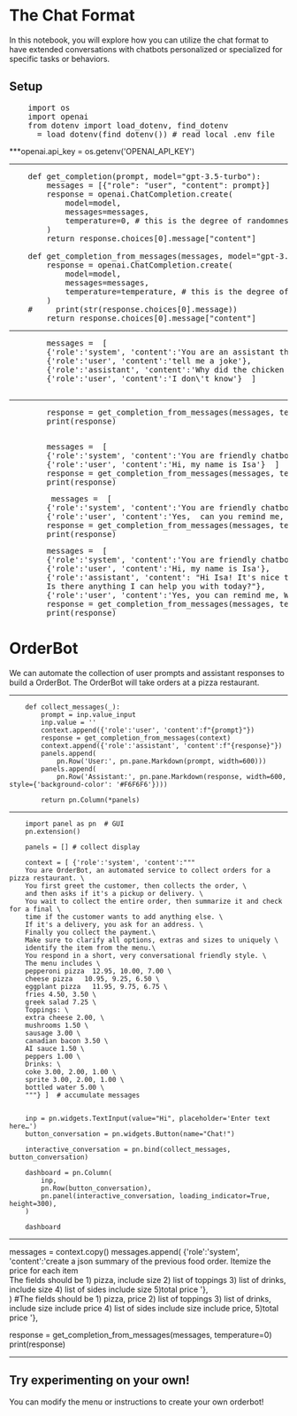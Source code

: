 # The Chat Format

In this notebook, you will explore how you can utilize the chat format to have extended conversations with chatbots personalized or specialized for specific tasks or behaviors.

## Setup
<pre>
    import os
    import openai
    from dotenv import load_dotenv, find_dotenv
    _ = load_dotenv(find_dotenv()) # read local .env file
</pre>
***openai.api_key  = os.getenv('OPENAI_API_KEY')
****
<pre>
    def get_completion(prompt, model="gpt-3.5-turbo"):
        messages = [{"role": "user", "content": prompt}]
        response = openai.ChatCompletion.create(
            model=model,
            messages=messages,
            temperature=0, # this is the degree of randomness of the model's output
        )
        return response.choices[0].message["content"]

    def get_completion_from_messages(messages, model="gpt-3.5-turbo", temperature=0):
        response = openai.ChatCompletion.create(
            model=model,
            messages=messages,
            temperature=temperature, # this is the degree of randomness of the model's output
        )
    #     print(str(response.choices[0].message))
        return response.choices[0].message["content"]
</pre>        
****
<pre>
        messages =  [  
        {'role':'system', 'content':'You are an assistant that speaks like Shakespeare.'},    
        {'role':'user', 'content':'tell me a joke'},   
        {'role':'assistant', 'content':'Why did the chicken cross the road'},   
        {'role':'user', 'content':'I don\'t know'}  ]
 </pre> 
 ****
 <pre>
        response = get_completion_from_messages(messages, temperature=1)
        print(response)
 </pre>  
 <pre>
        messages =  [  
        {'role':'system', 'content':'You are friendly chatbot.'},    
        {'role':'user', 'content':'Hi, my name is Isa'}  ]
        response = get_completion_from_messages(messages, temperature=1)
        print(response)
</pre>

<pre>
         messages =  [  
        {'role':'system', 'content':'You are friendly chatbot.'},    
        {'role':'user', 'content':'Yes,  can you remind me, What is my name?'}  ]
        response = get_completion_from_messages(messages, temperature=1)
        print(response)
</pre> 
<pre>
        messages =  [  
        {'role':'system', 'content':'You are friendly chatbot.'},
        {'role':'user', 'content':'Hi, my name is Isa'},
        {'role':'assistant', 'content': "Hi Isa! It's nice to meet you. \
        Is there anything I can help you with today?"},
        {'role':'user', 'content':'Yes, you can remind me, What is my name?'}  ]
        response = get_completion_from_messages(messages, temperature=1)
        print(response)
</pre>        
# OrderBot
We can automate the collection of user prompts and assistant responses to build a  OrderBot. The OrderBot will take orders at a pizza restaurant. 
****
        def collect_messages(_):
            prompt = inp.value_input
            inp.value = ''
            context.append({'role':'user', 'content':f"{prompt}"})
            response = get_completion_from_messages(context) 
            context.append({'role':'assistant', 'content':f"{response}"})
            panels.append(
                pn.Row('User:', pn.pane.Markdown(prompt, width=600)))
            panels.append(
                pn.Row('Assistant:', pn.pane.Markdown(response, width=600, style={'background-color': '#F6F6F6'})))

            return pn.Column(*panels)
****
        import panel as pn  # GUI
        pn.extension()

        panels = [] # collect display 

        context = [ {'role':'system', 'content':"""
        You are OrderBot, an automated service to collect orders for a pizza restaurant. \
        You first greet the customer, then collects the order, \
        and then asks if it's a pickup or delivery. \
        You wait to collect the entire order, then summarize it and check for a final \
        time if the customer wants to add anything else. \
        If it's a delivery, you ask for an address. \
        Finally you collect the payment.\
        Make sure to clarify all options, extras and sizes to uniquely \
        identify the item from the menu.\
        You respond in a short, very conversational friendly style. \
        The menu includes \
        pepperoni pizza  12.95, 10.00, 7.00 \
        cheese pizza   10.95, 9.25, 6.50 \
        eggplant pizza   11.95, 9.75, 6.75 \
        fries 4.50, 3.50 \
        greek salad 7.25 \
        Toppings: \
        extra cheese 2.00, \
        mushrooms 1.50 \
        sausage 3.00 \
        canadian bacon 3.50 \
        AI sauce 1.50 \
        peppers 1.00 \
        Drinks: \
        coke 3.00, 2.00, 1.00 \
        sprite 3.00, 2.00, 1.00 \
        bottled water 5.00 \
        """} ]  # accumulate messages


        inp = pn.widgets.TextInput(value="Hi", placeholder='Enter text here…')
        button_conversation = pn.widgets.Button(name="Chat!")

        interactive_conversation = pn.bind(collect_messages, button_conversation)

        dashboard = pn.Column(
            inp,
            pn.Row(button_conversation),
            pn.panel(interactive_conversation, loading_indicator=True, height=300),
        )

        dashboard
  ****
  
messages =  context.copy()
messages.append(
{'role':'system', 'content':'create a json summary of the previous food order. Itemize the price for each item\
 The fields should be 1) pizza, include size 2) list of toppings 3) list of drinks, include size   4) list of sides include size  5)total price '},    
)
 #The fields should be 1) pizza, price 2) list of toppings 3) list of drinks, include size include price  4) list of sides include size include price, 5)total price '},    

response = get_completion_from_messages(messages, temperature=0)
print(response)
*****
## Try experimenting on your own!

You can modify the menu or instructions to create your own orderbot!
